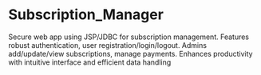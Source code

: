 ﻿# Subscription_Manager
Secure web app using JSP/JDBC for subscription management. Features robust authentication, user registration/login/logout. Admins add/update/view subscriptions, manage payments. Enhances productivity with intuitive interface and efficient data handling
